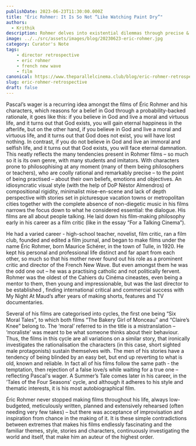 ```yaml
---
publishDate: 2023-06-23T11:30:00.000Z
title: "Éric Rohmer: It Is So Not “Like Watching Paint Dry”"
authors:
  - Krithik
description: Rohmer delves into existential dilemmas through precise & rational dialogues. His meticulous craft and thematic depth mark him as a master filmmaker.
image: ../../src/assets/images/blog/20230623-eric-rohmer.jpg
category: Curator's Note
tags:
    - director retrospective
    - eric rohmer
    - french new wave
    - film
canonical: https://www.theparallelcinema.club/blog/eric-rohmer-retrospective
slug: eric-rohmer-retrospective
draft: false
---
```


Pascal’s wager is a recurring idea amongst the films of Éric Rohmer and his characters, which reasons for a belief in God through a probability-backed rationale, it goes like this: if you believe in God and live a moral and virtuous life, and it turns out that God exists, you will gain eternal happiness in the afterlife, but on the other hand, if you believe in God and live a moral and virtuous life, and it turns out that God does not exist, you will have lost nothing. In contrast, if you do not believe in God and live an immoral and selfish life, and it turns out that God exists, you will face eternal damnation.
This neatly reflects the many tendencies present in Rohmer films – so much so it is its own genre, with many students and imitators. With characters prone to philosophising at any moment (many of them being philosophers or teachers), who are coolly rational and remarkably precise – to the point of being practised – about their own beliefs, emotions and objectives. An idiosyncratic visual style (with the help of DoP Néstor Almendros) of compositional rigidity, minimalist mise-en-scene and lack of depth perspective with stories set in picturesque vacation towns or metropolitan cities together with the complete absence of non-diegetic music in his films narrows the focus down to what he considered essential: the dialogue. His films are all about people talking. He laid down his film-making philosophy early in his career as a film critic (like in the essay “For a Talking Cinema”).

He had a varied career - high-school teacher, novelist, film critic, ran a film club, founded and edited a film journal, and began to make films under the name Éric Rohmer, born Maurice Schérer, in the town of Tulle, in 1920. He kept his personal and professional life distinct and far apart from each other, so much so that his mother never found out his role as a prominent critic and director of the French New Wave. But even amongst them he was the odd one out – he was a practising catholic and not politically fervent. Rohmer was the oldest of the Cahiers du Cinéma cineastes, even being a mentor to them, then young and impressionable, but was the last director to be established , finding international critical and commercial success with My Night At Maud’s after years of making shorts, features and TV documentaries.

Several of his films are categorised into cycles, the first one being “Six Moral Tales”, to which both films “The Bakery Girl of Monceau” and “Claire’s Knee” belong to. The ‘moral’ referred to in the title is a mistranslation – ‘moraliste’ was meant to be what someone thinks about their behaviour. Thus, the films in this cycle are all variations on a similar story, that ironically investigates the rationalisation  the characters (in this case, short sighted male protagonists) sustain themselves with. The men of his stories have a tendency of being blinded by an easy bet, but end up reverting to what is old, known and reliable. In fact all of his films follow the same path - the temptation, then rejection of a false love/s while waiting for a true one – reflecting Pascal's wager. A Summer’s Tale comes later in his career, in the ‘Tales of the Four Seasons’ cycle, and although it adheres to his style and thematic interests, it is his most autobiographical film.

Éric Rohmer never stopped making films throughout his life, always low-budgeted, meticulously written, planned and extensively rehearsed (often needing very few takes) – but there was acceptance of improvisation and inspiration from chance in the making of it. It is these simple contradictions between extremes that makes his films endlessly fascinating and the familiar themes, style, stories and characters, continuously investigating the world and itself, that make him an auteur of the highest order.
